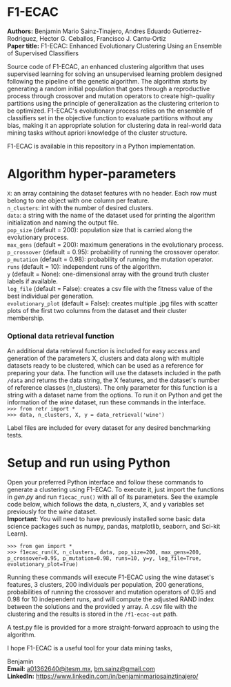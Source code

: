 # F1-ECAC

**Authors:** Benjamin Mario Sainz-Tinajero, Andres Eduardo Gutierrez-Rodriguez, Hector G. Ceballos, Francisco J. Cantu-Ortiz  
**Paper title:** F1-ECAC: Enhanced Evolutionary Clustering Using an Ensemble of Supervised Classifiers

Source code of F1-ECAC, an enhanced clustering algorithm that uses supervised learning for solving an unsupervised learning problem designed following the pipeline of the genetic algorithm. The algorithm starts by generating a random initial population that goes through a reproductive process through crossover and mutation operators to create high-quality partitions using the principle of generalization as the clustering criterion to be optimized. F1-ECAC's evolutionary process relies on the ensemble of classifiers set in the objective function to evaluate partitions without any bias, making it an appropriate solution for clustering data in real-world data mining tasks without apriori knowledge of the cluster structure.

F1-ECAC is available in this repository in a Python implementation.

# Algorithm hyper-parameters
``X``: an array containing the dataset features with no header. Each row must belong to one object with one column per feature.  
``n_clusters``: int with the number of desired clusters.  
``data``: a string with the name of the dataset used for printing the algorithm initialization and naming the output file.  
``pop_size`` (default = 200): population size that is carried along the evolutionary process.   
``max_gens`` (default = 200): maximum generations in the evolutionary process.   
``p_crossover`` (default = 0.95): probability of running the crossover operator.  
``p_mutation`` (default = 0.98): probability of running the mutation operator.  
``runs`` (default = 10): independent runs of the algorithm.  
``y`` (default = None): one-dimensional array with the ground truth cluster labels if available.  
``log_file`` (default = False): creates a csv file with the fitness value of the best individual per generation.  
``evolutionary_plot`` (default = False): creates multiple .jpg files with scatter plots of the first two columns from the dataset and their cluster membership.  

### Optional data retrieval function
An additional data retrieval function is included for easy access and generation of the parameters X, clusters and data along with multiple datasets ready to be clustered, which can be used as a reference for preparing your data. The function will use the datasets included in the path ``/data`` and returns the data string, the X features, and the dataset's number of reference classes (n_clusters). The only parameter for this function is a string with a dataset name from the options. To run it on Python and get the information of the *wine* dataset, run these commands in the interface.     
``>>> from retr import *``  
``>>> data, n_clusters, X, y = data_retrieval('wine')``  

Label files are included for every dataset for any desired benchmarking tests.

# Setup and run using Python
Open your preferred Python interface and follow these commands to generate a clustering using F1-ECAC. To execute it, just import the functions in *gen.py* and run ``f1ecac_run()`` with all of its parameters. See the example code below, which follows the data, n_clusters, X, and y variables set previously for the *wine* dataset.  
**Important**: You will need to have previously installed some basic data science packages such as numpy, pandas, matplotlib, seaborn, and Sci-kit Learn).

``>>> from gen import *``  
``>>> f1ecac_run(X, n_clusters, data, pop_size=200, max_gens=200, p_crossover=0.95, p_mutation=0.98, runs=10, y=y, log_file=True, evolutionary_plot=True)``  

Running these commands will execute F1-ECAC using the wine dataset's features, 3 clusters, 200 individuals per population, 200 generations, probabilities of running the crossover and mutation operators of 0.95 and 0.98 for 10 independent runs, and will compute the adjusted RAND index between the solutions and the provided y array. A .csv file with the clustering and the results is stored in the ``/f1-ecac-out`` path.

A test.py file is provided for a more straight-forward approach to using the algorithm.  

I hope F1-ECAC is a useful tool for your data mining tasks,

Benjamin  
**Email:** a01362640@itesm.mx, bm.sainz@gmail.com  
**LinkedIn:** https://www.linkedin.com/in/benjaminmariosainztinajero/

